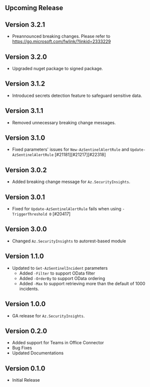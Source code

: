 <!--
    Please leave this section at the top of the change log.

    Changes for the upcoming release should go under the section titled "Upcoming Release", and should adhere to the following format:

    ## Upcoming Release
    * Overview of change #1
        - Additional information about change #1
    * Overview of change #2
        - Additional information about change #2
        - Additional information about change #2
    * Overview of change #3
    * Overview of change #4
        - Additional information about change #4

    ## YYYY.MM.DD - Version X.Y.Z (Previous Release)
    * Overview of change #1
        - Additional information about change #1
-->

## Upcoming Release

## Version 3.2.1
* Preannounced breaking changes. Please refer to https://go.microsoft.com/fwlink/?linkid=2333229

## Version 3.2.0
* Upgraded nuget package to signed package.

## Version 3.1.2
* Introduced secrets detection feature to safeguard sensitive data.

## Version 3.1.1
* Removed unnecessary breaking change messages.

## Version 3.1.0
* Fixed parameters' issues for `New-AzSentinelAlertRule` and `Update-AzSentinelAlertRule` [#21181][#21217][#22318]

## Version 3.0.2
* Added breaking change message for `Az.SecurityInsights`.

## Version 3.0.1
* Fixed for `Update-AzSentinelAlertRule` fails when using `-TriggerThreshold 0` [#20417]

## Version 3.0.0
* Changed `Az.SecurityInsights` to autorest-based module

## Version 1.1.0
* Updated to `Get-AzSentinelIncident` parameters
    - Added `-Filter` to support OData filter
    - Added `-OrderBy` to support OData ordering
    - Added `-Max` to support retrieving more than the default of 1000 incidents.

## Version 1.0.0
* GA release for `Az.SecurityInsights`.

## Version 0.2.0
* Added support for Teams in Office Connector
* Bug Fixes
* Updated Documentations

## Version 0.1.0
* Initial Release
